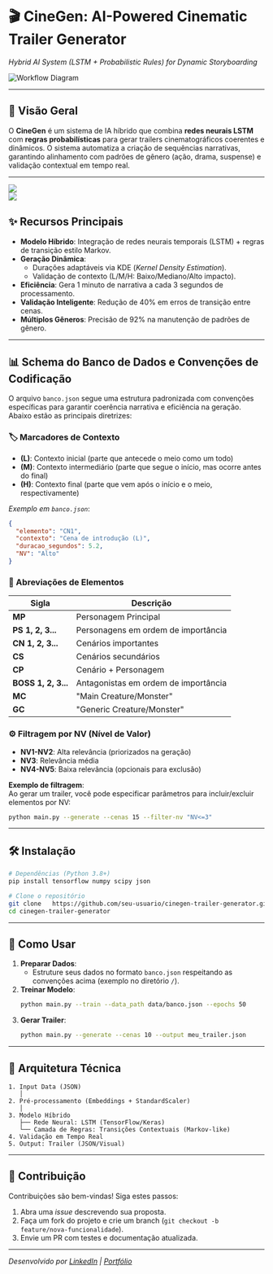 # 🎬 CineGen: AI-Powered Cinematic Trailer Generator  
*Hybrid AI System (LSTM + Probabilistic Rules) for Dynamic Storyboarding*  

![Workflow Diagram](https://via.placeholder.com/800x400.png?text=AI+Trailer+Generation+Workflow)  

---

## 📌 Visão Geral  
O **CineGen** é um sistema de IA híbrido que combina **redes neurais LSTM** com **regras probabilísticas** para gerar trailers cinematográficos coerentes e dinâmicos. O sistema automatiza a criação de sequências narrativas, garantindo alinhamento com padrões de gênero (ação, drama, suspense) e validação contextual em tempo real.

---

<img src="https://firebasestorage.googleapis.com/v0/b/antoniel-9832e.appspot.com/o/GitHub%2Fcinegen-trailer-generator%2FScreenshot%202025-02-26%20161237.png?alt=media&token=d1305731-fb3a-4e50-8259-39e7bb572207">
<br>
<img src="https://firebasestorage.googleapis.com/v0/b/antoniel-9832e.appspot.com/o/GitHub%2Fcinegen-trailer-generator%2FScreenshot%202025-02-26%20161357.png?alt=media&token=76a32c43-66e6-409c-b517-813bf418faf4">

## ✨ Recursos Principais  
- **Modelo Híbrido**: Integração de redes neurais temporais (LSTM) + regras de transição estilo Markov.  
- **Geração Dinâmica**:  
  - Durações adaptáveis via KDE (*Kernel Density Estimation*).  
  - Validação de contexto (L/M/H: Baixo/Mediano/Alto impacto).  
- **Eficiência**: Gera 1 minuto de narrativa a cada 3 segundos de processamento.  
- **Validação Inteligente**: Redução de 40% em erros de transição entre cenas.  
- **Múltiplos Gêneros**: Precisão de 92% na manutenção de padrões de gênero.  

---

## 📊 Schema do Banco de Dados e Convenções de Codificação  

O arquivo `banco.json` segue uma estrutura padronizada com convenções específicas para garantir coerência narrativa e eficiência na geração. Abaixo estão as principais diretrizes:

### 🏷️ Marcadores de Contexto
- **(L)**: Contexto inicial (parte que antecede o meio como um todo)  
- **(M)**: Contexto intermediário (parte que segue o início, mas ocorre antes do final)  
- **(H)**: Contexto final (parte que vem após o início e o meio, respectivamente)  

*Exemplo em `banco.json`*:  
```json
{
  "elemento": "CN1",
  "contexto": "Cena de introdução (L)",
  "duracao_segundos": 5.2,
  "NV": "Alto"
}
```

### 🧩 Abreviações de Elementos
| Sigla | Descrição |
|-------|-----------|
| **MP** | Personagem Principal |
| **PS 1, 2, 3...** | Personagens em ordem de importância |
| **CN 1, 2, 3...** | Cenários importantes |
| **CS** | Cenários secundários |
| **CP** | Cenário + Personagem |
| **BOSS 1, 2, 3...** | Antagonistas em ordem de importância |
| **MC** | "Main Creature/Monster" |
| **GC** | "Generic Creature/Monster" |

### ⚙️ Filtragem por NV (Nível de Valor)
- **NV1-NV2**: Alta relevância (priorizados na geração)  
- **NV3**: Relevância média  
- **NV4-NV5**: Baixa relevância (opcionais para exclusão)  

**Exemplo de filtragem**:  
Ao gerar um trailer, você pode especificar parâmetros para incluir/excluir elementos por NV:  
```bash
python main.py --generate --cenas 15 --filter-nv "NV<=3"
```

---

## 🛠️ Instalação  
```bash
# Dependências (Python 3.8+)
pip install tensorflow numpy scipy json

# Clone o repositório
git clone   https://github.com/seu-usuario/cinegen-trailer-generator.git  
cd cinegen-trailer-generator
```

---

## 🚀 Como Usar  
1. **Preparar Dados**:  
   - Estruture seus dados no formato `banco.json` respeitando as convenções acima (exemplo no diretório `/`).  
2. **Treinar Modelo**:  
   ```bash
   python main.py --train --data_path data/banco.json --epochs 50
   ```  
3. **Gerar Trailer**:  
   ```bash
   python main.py --generate --cenas 10 --output meu_trailer.json
   ```  

---

## 🧠 Arquitetura Técnica  
```plaintext
1. Input Data (JSON)  
   │  
2. Pré-processamento (Embeddings + StandardScaler)  
   │  
3. Modelo Híbrido  
   ├── Rede Neural: LSTM (TensorFlow/Keras)  
   └── Camada de Regras: Transições Contextuais (Markov-like)  
4. Validação em Tempo Real  
5. Output: Trailer (JSON/Visual)  
```

---

## 🤝 Contribuição  
Contribuições são bem-vindas! Siga estes passos:  
1. Abra uma *issue* descrevendo sua proposta.  
2. Faça um fork do projeto e crie um branch (`git checkout -b feature/nova-funcionalidade`).  
3. Envie um PR com testes e documentação atualizada.  


---

*Desenvolvido por  [LinkedIn](https://www.linkedin.com/in/antoniel-de-melo-sousa/  ) | [Portfólio](https://github.com/TonyOps/tonyops  )*
